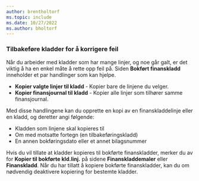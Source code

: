 ```yaml
---
author: brentholtorf
ms.topic: include
ms.date: 10/27/2022
ms.author: bholtorf
---
```


### <a name="reversing-journals-to-correct-mistakes"></a>Tilbakeføre kladder for å korrigere feil

Når du arbeider med kladder som har mange linjer, og noe går galt, er det viktig å ha en enkel måte å rette opp feil på. Siden **Bokført finanskladd** inneholder et par handlinger som kan hjelpe.

* **Kopier valgte linjer til kladd** - Kopier bare de linjene du velger.
* **Kopier finansjournal til kladd** - Kopier alle linjer som tilhører samme finansjournal.

Med disse handlingene kan du opprette en kopi av en finanskladdelinje eller en kladd, og deretter angi følgende:

* Kladden som linjene skal kopieres til
* Om med motsatte fortegn (en tilbakeføringskladd)
* En annen bokføringsdato eller et annet bilagsnummer

Hvis du vil tillate at kladder kopieres til bokførte finanskladder, merker du av for **Kopier til bokførte kld.linj.** på sidene **Finanskladdemaler** eller **Finanskladd**. Når du har tillatt å kopiere bokførte finanskladder, kan du om nødvendig deaktivere kopiering for bestemte kladder.

